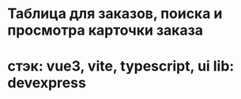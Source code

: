 # Таблица для заказов, поиска и просмотра карточки заказа

# стэк: vue3, vite, typescript, ui lib: devexpress
